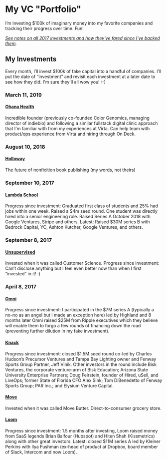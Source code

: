 # My VC "Portfolio"
I’m investing $100k of imaginary money into my favorite companies and tracking their progress over time. Fun!

*[See notes on all 2017 investments and how they've fared since I've backed them](https://medium.com/@julianweisser/reviewing-last-years-investments-4187841f1357).*

## My Investments

Every month, I’ll invest $100k of fake capital into a handful of companies. I’ll put the date of “investment” and revisit each investment at a later date to see how they did. I'm sure they'll all wow you! :-)

### March 11, 2019

#### [Ohana Health](https://www.ohanaclinical.com)
Incredible founder (previously co-founded Color Genomics, managing director of indiebio) and following a similar fullstack digital clinic approach that I'm familiar with from my experiences at Virta. Can help team with product/ops experience from Virta and hiring through On Deck.

### August 10, 2018

#### [Holloway](https://www.holloway.com/)
The future of nonficition book publishing (my words, not theirs)

### September 10, 2017

#### [Lambda School](https://lambdaschool.com/)
Progress since investment: Graduated first class of students and 25% had jobs within one week. Raised a $4m seed round. One student was directly hired into a senior engineering role. Raised Series A October 2018 with Google Ventures, Stripe and others. Latest: Raised $30M series B with Bedrock Capital, YC, Ashton Kutcher, Google Ventures, and others.

### September 8, 2017

#### [Unsupervised](https://Unsupervised.com)
Invested when it was called Customer Science. Progress since investment: Can’t disclose anything but I feel even better now than when I first “invested” in it! :)

### April 8, 2017

#### [Omni](https://www.beomni.com/)
Progress since investment: I participated in the $7M series A (typically a no-no as an angel but I made an exception here) led by Highland and 8 months later Omni raised $25M from Ripple executives which they believe will enable them to forgo a few rounds of financing down the road (preventing further dilution in my fake investment).

#### [Knack](https://www.joinknack.com/)
Progress since investment: closed $1.5M seed round co-led by Charles Hudson’s Precursor Ventures and Tampa Bay Lighting owner and Fenway Sports Group Partner, Jeff Vinik. Other investors in the round include Bisk Ventures, the corporate venture-arm of Bisk Education; Arizona State University Enterprise Partners; Doug Feirstein, founder of Hired, uSell, and LiveOps; former State of Florida CFO Alex Sink; Tom DiBenedetto of Fenway Sports Group; PAR Inc.; and Elysium Venture Capital.

#### [Move](https://www.movebutter.com/)
Invested when it was called Move Butter. Direct-to-consumer grocery store.

#### [Loom](https://www.useloom.com/)
Progress since investment: 1.5 months after investing, Loom raised money from SaaS legends Brian Balfour (Hubspot) and Hiten Shah (Kissmetrics) along with other great investors. Latest: closed $11M series A led by Kleiner Perkins with Ilya Fushman (ex-head of product at Dropbox, board member of Slack, Intercom and now Loom).
